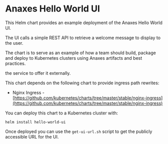 # Anaxes Hello World UI

This Helm chart provides an example deployment of the Anaxes Hello World UI. 

The UI calls a simple REST API to retrieve a welcome message to display to the user.

The chart is  to serve as an example of how a team should build, package and deploy to Kubernetes clusters using Anaxes artifacts and best practices.

the service to offer it externally.

This chart depends on the following chart to provide ingress path rewrites:
- Nginx Ingress - [https://github.com/kubernetes/charts/tree/master/stable/nginx-ingress](https://github.com/kubernetes/charts/tree/master/stable/nginx-ingress)

You can deploy this chart to a Kubernetes cluster with:

    helm install hello-world-ui

Once deployed you can use the `get-ui-url.sh` script to get the publicly accessible URL for the UI.

